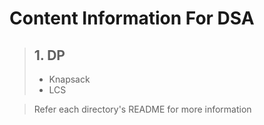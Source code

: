 # Content Information For DSA

>## 1. DP
>* Knapsack
>* LCS 

>Refer each directory's README for more information
